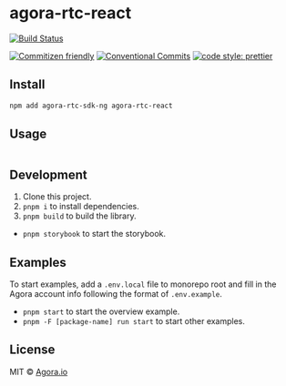 # agora-rtc-react

[![Build Status](https://github.com/netless-io/agora-rtc-react/actions/workflows/build.yml/badge.svg)](https://github.com/netless-io/agora-rtc-react/actions/workflows/build.yml)

<!-- [![npm-version](https://img.shields.io/npm/v/agora-rtc-react.svg)](https://www.npmjs.com/package/agora-rtc-react)
[![Coverage Status](https://img.shields.io/coveralls/github/netless-io/agora-rtc-react/main)](https://coveralls.io/github/netless-io/agora-rtc-react?branch=main)
[![minified-size](https://img.shields.io/bundlephobia/minzip/agora-rtc-react)](https://bundlephobia.com/package/agora-rtc-react) -->

[![Commitizen friendly](https://img.shields.io/badge/commitizen-friendly-brightgreen.svg?maxAge=2592000)](http://commitizen.github.io/cz-cli/)
[![Conventional Commits](https://img.shields.io/badge/Conventional%20Commits-1.0.0-brightgreen.svg?maxAge=2592000)](https://conventionalcommits.org)
[![code style: prettier](https://img.shields.io/badge/code_style-prettier-ff69b4.svg?style=flat-square)](https://github.com/prettier/prettier)

## Install

```bash
npm add agora-rtc-sdk-ng agora-rtc-react
```

## Usage

```tsx

```

## Development

1. Clone this project.
2. `pnpm i` to install dependencies.
3. `pnpm build` to build the library.

- `pnpm storybook` to start the storybook.

## Examples

To start examples, add a `.env.local` file to monorepo root and fill in the Agora account info following the format of `.env.example`.

- `pnpm start` to start the overview example.
- `pnpm -F [package-name] run start` to start other examples.

## License

MIT © [Agora.io](https://github.com/AgoraIO)
